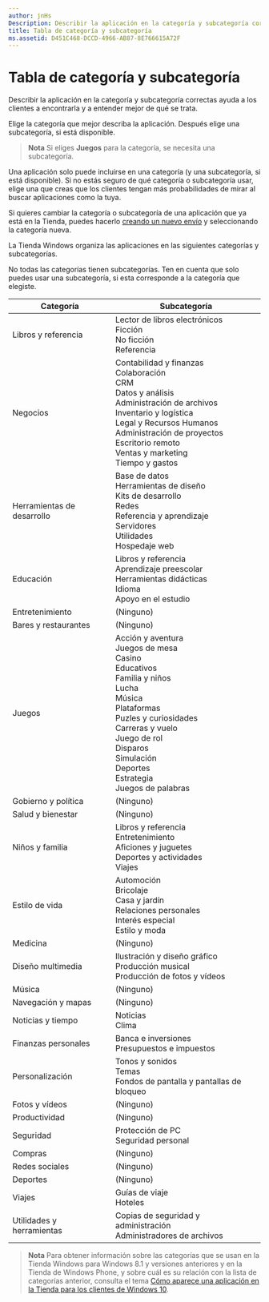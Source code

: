 ```yaml
---
author: jnHs
Description: Describir la aplicación en la categoría y subcategoría correctas ayuda a los clientes a encontrarla y a entender mejor de qué se trata.
title: Tabla de categoría y subcategoría
ms.assetid: D451C468-DCCD-4966-AB87-8E766615A72F
---
```


# Tabla de categoría y subcategoría


Describir la aplicación en la categoría y subcategoría correctas ayuda a los clientes a encontrarla y a entender mejor de qué se trata.

Elige la categoría que mejor describa la aplicación. Después elige una subcategoría, si está disponible.

> **Nota**  Si eliges **Juegos** para la categoría, se necesita una subcategoría.

 

Una aplicación solo puede incluirse en una categoría (y una subcategoría, si está disponible). Si no estás seguro de qué categoría o subcategoría usar, elige una que creas que los clientes tengan más probabilidades de mirar al buscar aplicaciones como la tuya.

Si quieres cambiar la categoría o subcategoría de una aplicación que ya está en la Tienda, puedes hacerlo [creando un nuevo envío](app-submissions.md) y seleccionando la categoría nueva.

La Tienda Windows organiza las aplicaciones en las siguientes categorías y subcategorías.

No todas las categorías tienen subcategorías. Ten en cuenta que solo puedes usar una subcategoría, si esta corresponde a la categoría que elegiste.


| Categoría                    | Subcategoría                                       |
|-----------------------------|---------------------------------------------------|
| Libros y referencia           | Lector de libros electrónicos <br> Ficción <br> No ficción <br> Referencia |
| Negocios                    | Contabilidad y finanzas <br> Colaboración <br> CRM <br> Datos y análisis <br> Administración de archivos <br> Inventario y logística <br> Legal y Recursos Humanos <br> Administración de proyectos <br> Escritorio remoto <br> Ventas y marketing <br> Tiempo y gastos |
| Herramientas de desarrollo             | Base de datos <br> Herramientas de diseño <br> Kits de desarrollo <br> Redes <br> Referencia y aprendizaje <br> Servidores <br> Utilidades <br> Hospedaje web |
| Educación                   | Libros y referencia <br> Aprendizaje preescolar <br> Herramientas didácticas <br> Idioma <br> Apoyo en el estudio |
| Entretenimiento               | (Ninguno)                                            |
| Bares y restaurantes               | (Ninguno)                                            |
| Juegos                       | Acción y aventura <br> Juegos de mesa <br> Casino <br> Educativos <br> Familia y niños <br> Lucha <br> Música <br> Plataformas <br> Puzles y curiosidades <br> Carreras y vuelo <br> Juego de rol <br> Disparos <br> Simulación <br> Deportes <br> Estrategia <br> Juegos de palabras |
| Gobierno y política       | (Ninguno)                                            |
| Salud y bienestar            | (Ninguno)                                            |
| Niños y familia               | Libros y referencia <br> Entretenimiento <br> Aficiones y juguetes <br> Deportes y actividades <br> Viajes |
| Estilo de vida                   | Automoción <br> Bricolaje <br> Casa y jardín <br> Relaciones personales <br> Interés especial <br> Estilo y moda |
| Medicina                     | (Ninguno)                                            |
| Diseño multimedia           | Ilustración y diseño gráfico <br> Producción musical <br> Producción de fotos y vídeos |
| Música                       | (Ninguno)                                            |
| Navegación y mapas           | (Ninguno)                                            |
| Noticias y tiempo              | Noticias <br> Clima                                 |
| Finanzas personales            | Banca e inversiones <br> Presupuestos e impuestos      |
| Personalización             | Tonos y sonidos <br> Temas <br> Fondos de pantalla y pantallas de bloqueo |
| Fotos y vídeos               | (Ninguno)                                            |
| Productividad                | (Ninguno)                                            |
| Seguridad                    | Protección de PC <br> Seguridad personal <br>         |
| Compras                    | (Ninguno)                                            |
| Redes sociales                      | (Ninguno)                                            |
| Deportes                      | (Ninguno)                                            |
| Viajes                      | Guías de viaje <br> Hoteles                           |
| Utilidades y herramientas           | Copias de seguridad y administración <br> Administradores de archivos                |
 

> **Nota**  Para obtener información sobre las categorías que se usan en la Tienda Windows para Windows 8.1 y versiones anteriores y en la Tienda de Windows Phone, y sobre cuál es su relación con la lista de categorías anterior, consulta el tema [Cómo aparece una aplicación en la Tienda para los clientes de Windows 10](how-your-app-appears-in-the-store-for-windows-10-customers.md#category-changes).



<!--HONumber=May16_HO2-->


